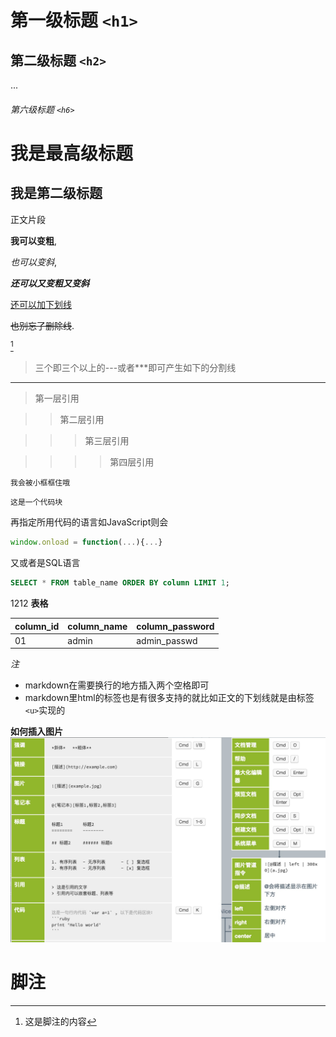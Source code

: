 

# 第一级标题 `<h1>`
## 第二级标题 `<h2>`
...
###### 第六级标题 `<h6>`

我是最高级标题
=
我是第二级标题
-

正文片段

**我可以变粗**,

*也可以变斜*,

***还可以又变粗又变斜***

<u>还可以加下划线</u>

~~也别忘了删除线~~.

[^脚注]
[^脚注]: 这是脚注的内容

>三个即三个以上的---或者***即可产生如下的分割线

---

>第一层引用

>>第二层引用

>>>第三层引用

>>>>第四层引用

`我会被小框框住哦`

```
这是一个代码块
```  
再指定所用代码的语言如JavaScript则会
```javascript
window.onload = function(...){...}
```  
又或者是SQL语言
```sql
SELECT * FROM table_name ORDER BY column LIMIT 1;
```  


1212
**表格**

column_id | column_name | column_password |
-|-|-
 01 | admin | admin_passwd |

 *注*  
  + markdown在需要换行的地方插入两个空格即可
  + markdown里html的标签也是有很多支持的就比如正文的下划线就是由标签`<u>`实现的

<b>如何插入图片</b>
![markdown语法实例1](./markdown语法1.jpg "markdown语法1.jpg")

脚注
===